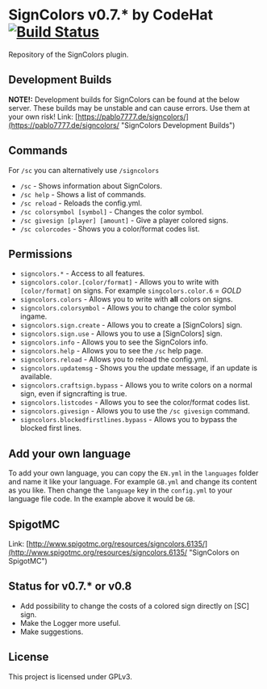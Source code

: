 SignColors v0.7.* by CodeHat [![Build Status](https://travis-ci.org/Pixelhash/SignColors.svg?branch=master)](https://travis-ci.org/Pixelhash/SignColors)
========================================================================================================================================================

Repository of the SignColors plugin.

## Development Builds

**NOTE!:**
Development builds for SignColors can be found at the below server. These builds may be unstable and can cause errors. Use them at your own risk!
Link: [https://pablo7777.de/signcolors/](https://pablo7777.de/signcolors/ "SignColors Development Builds")

## Commands

For `/sc` you can alternatively use `/signcolors`

- `/sc` - Shows information about SignColors.
- `/sc help` - Shows a list of commands.
- `/sc reload` - Reloads the config.yml.
- `/sc colorsymbol [symbol]` - Changes the color symbol.
- `/sc givesign [player] [amount]` - Give a player colored signs.
- `/sc colorcodes` - Shows you a color/format codes list.

## Permissions

- `signcolors.*` - Access to all features.
- `signcolors.color.[color/format]` - Allows you to write with `[color/format]` on signs. For example `singcolors.color.6` = *GOLD*
- `signcolors.colors` - Allows you to write with **all** colors on signs.
- `signcolors.colorsymbol` - Allows you to change the color symbol ingame.
- `signcolors.sign.create` - Allows you to create a [SignColors] sign.
- `signcolors.sign.use` - Allows you to use a [SignColors] sign.
- `signcolors.info` - Allows you to see the SignColors info.
- `signcolors.help` - Allows you to see the `/sc` help page.
- `signcolors.reload` - Allows you to reload the config.yml.
- `signcolors.updatemsg` - Shows you the update message, if an update is available.
- `signcolors.craftsign.bypass` - Allows you to write colors on a normal sign, even if signcrafting is true.
- `signcolors.listcodes` - Allows you to see the color/format codes list.
- `signcolors.givesign` - Allows you to use the `/sc givesign` command.
- `signcolors.blockedfirstlines.bypass` - Allows you to bypass the blocked first lines.

## Add your own language

To add your own language, you can copy the `EN.yml` in the `languages` folder and name it like
your language. For example `GB.yml` and change its content as you like. Then change the `language` key
in the `config.yml` to your language file code. In the example above it would be `GB`.

## SpigotMC

Link: [http://www.spigotmc.org/resources/signcolors.6135/](http://www.spigotmc.org/resources/signcolors.6135/ "SignColors on SpigotMC")

## Status for v0.7.* or v0.8

 * Add possibility to change the costs of a colored sign directly on [SC] sign.
 * Make the Logger more useful.
 * Make suggestions.

## License

This project is licensed under GPLv3.
